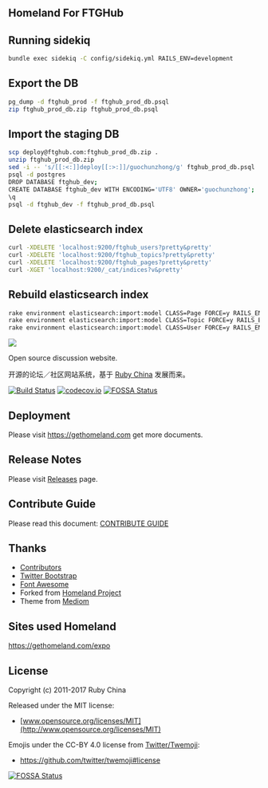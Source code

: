 Homeland For FTGHub
--------

## Running sidekiq

```bash
bundle exec sidekiq -C config/sidekiq.yml RAILS_ENV=development
```

## Export the DB

```bash
pg_dump -d ftghub_prod -f ftghub_prod_db.psql
zip ftghub_prod_db.zip ftghub_prod_db.psql
```

## Import the staging DB

```bash
scp deploy@ftghub.com:ftghub_prod_db.zip .
unzip ftghub_prod_db.zip
sed -i -- 's/[[:<:]]deploy[[:>:]]/guochunzhong/g' ftghub_prod_db.psql
psql -d postgres
DROP DATABASE ftghub_dev;
CREATE DATABASE ftghub_dev WITH ENCODING='UTF8' OWNER='guochunzhong';
\q
psql -d ftghub_dev -f ftghub_prod_db.psql
```

## Delete elasticsearch index

```bash
curl -XDELETE 'localhost:9200/ftghub_users?pretty&pretty'
curl -XDELETE 'localhost:9200/ftghub_topics?pretty&pretty'
curl -XDELETE 'localhost:9200/ftghub_pages?pretty&pretty'
curl -XGET 'localhost:9200/_cat/indices?v&pretty' 
```

## Rebuild elasticsearch index

```bash
rake environment elasticsearch:import:model CLASS=Page FORCE=y RAILS_ENV=production
rake environment elasticsearch:import:model CLASS=Topic FORCE=y RAILS_ENV=production
rake environment elasticsearch:import:model CLASS=User FORCE=y RAILS_ENV=production
```

![](https://gethomeland.com/images/text-logo.svg)

Open source discussion website.

开源的论坛／社区网站系统，基于 [Ruby China](https://ruby-china.org) 发展而来。

[![Build Status](https://travis-ci.org/ruby-china/homeland.svg?branch=master)](https://travis-ci.org/ruby-china/homeland) [![codecov.io](https://codecov.io/github/ruby-china/homeland/coverage.svg?branch=master)](https://codecov.io/github/ruby-china/homeland?branch=master)
[![FOSSA Status](https://app.fossa.io/api/projects/git%2Bgithub.com%2Fruby-china%2Fhomeland.svg?type=shield)](https://app.fossa.io/projects/git%2Bgithub.com%2Fruby-china%2Fhomeland?ref=badge_shield)

## Deployment

Please visit https://gethomeland.com get more documents.

## Release Notes

Please visit [Releases](https://github.com/ruby-china/homeland/releases) page.

## Contribute Guide

Please read this document: [CONTRIBUTE GUIDE](https://github.com/ruby-china/homeland/blob/master/CONTRIBUTE.md)

## Thanks

* [Contributors](https://github.com/ruby-china/homeland/contributors)
* [Twitter Bootstrap](https://twitter.github.com/bootstrap)
* [Font Awesome](http://fortawesome.github.io/Font-Awesome/icons/)
* Forked from [Homeland Project](https://github.com/huacnlee/homeland)
* Theme from [Mediom](https://github.com/huacnlee/mediom)

## Sites used Homeland

https://gethomeland.com/expo

## License

Copyright (c) 2011-2017 Ruby China

Released under the MIT license:

* [www.opensource.org/licenses/MIT](http://www.opensource.org/licenses/MIT)

Emojis under the CC-BY 4.0 license from [Twitter/Twemoji][twemoji]:

* https://github.com/twitter/twemoji#license

[twemoji]: https://github.com/twitter/twemoji


[![FOSSA Status](https://app.fossa.io/api/projects/git%2Bgithub.com%2Fruby-china%2Fhomeland.svg?type=large)](https://app.fossa.io/projects/git%2Bgithub.com%2Fruby-china%2Fhomeland?ref=badge_large)